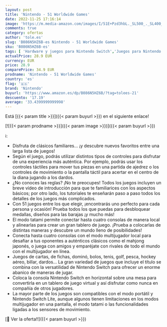 ```yaml
---
layout: post
title: 'Nintendo - 51 Worldwide Games'
date: 2022-11-25 17:16:14
image: 'https://m.media-amazon.com/images/I/51E+Pzd3hbL._SL500_._SL400_.jpg'
comments: true
category: ofertas
author: 'tole.es'
slug: 'B086N5HZ6B-es Nintendo - 51 Worldwide Games'
sku: 'B086N5HZ6B-es'
tags: [ 'Hardware y juegos para Nintendo Switch','Juegos para Nintendo Switch','Videojuegos','nintendo','🇪🇸', ]
actualPrice: 28.9 EUR
currency: EUR
price: 28.9
comparePrice: 34.9 EUR
prodname: 'Nintendo - 51 Worldwide Games'
country: 'es'
flag: '🇪🇸'
brand: 'Nintendo'
buyurl: 'https://www.amazon.es/dp/B086N5HZ6B/?tag=tolees-21'
descuento: '17.19'
average: '33.4399999999998'
---
```


Está [{{< param title >}}]({{< param buyurl >}}) en el siguiente enlace!

[![{{< param prodname >}}]({{< param image >}})]({{< param buyurl >}})

ℹ️:

- Disfruta de clásicos familiares… ¡y descubre nuevos favoritos entre una larga lista de juegos!
- Según el juego, podrás utilizar distintos tipos de controles para disfrutar de una experiencia más auténtica. Por ejemplo, podrás usar los controles táctiles para mover tus piezas en una partida de ajedrez o los controles de movimiento o la pantalla táctil para acertar en el centro de la diana jugando a los dardos.
- ¿No conoces las reglas? ¡No te preocupes! Todos los juegos incluyen un breve vídeo de introducción para que te familiarices con los aspectos básicos; por otro lado, los tutoriales te enseñarán paso a paso todos los detalles de los juegos más complicados.
- Con 51 juegos entre los que elegir, ¡encontrarás uno perfecto para cada persona y ocasión! Prueba todos los que puedas para desbloquear medallas, diseños para las barajas ¡y mucho más!
- El modo tatami permite conectar hasta cuatro consolas de manera local y alinearlas para crear un gran tablero de juego. ¡Prueba a colocarlas de distintas maneras y descubre un mundo lleno de posibilidades!
- Conecta hasta cuatro consolas con el modo multijugador local para desafiar a tus oponentes a auténticos clásicos como el mahjong japonés, o juega con amigos y emparéjate con rivales de todo el mundo con el multijugador en línea.
- Juegos de cartas, de fichas, dominó, bolos, tenis, golf, pesca, hockey aéreo, billar, dardos… La gran variedad de juegos que incluye el título se combina con la versatilidad de Nintendo Switch para ofrecer un enorme abanico de maneras de jugar.
- Coloca la consola Nintendo Switch en horizontal sobre una mesa para convertirla en un tablero de juego virtual y así disfrutar como nunca en compañía de otros jugadores.
- La mayor parte de los juegos son compatibles con el modo portátil y Nintendo Switch Lite, aunque algunos tienen limitaciones en los modos multijugador en una pantalla, el modo tatami o las funcionalidades ligadas a los sensores de movimiento.

[🛒 Ver la oferta!!]({{< param buyurl >}})
